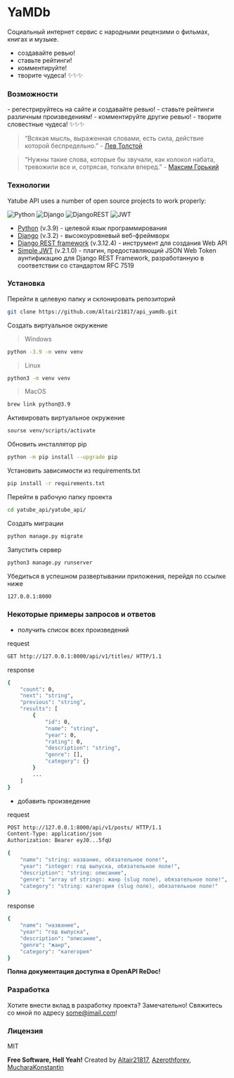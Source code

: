 # YaMDb

Социальный интернет сервис с народными рецензими о фильмах, книгах и музыке.

- создавайте ревью!
- ставьте рейтинги!
- комментируйте!
- творите чудеса! ✨✨✨

### Возможности

\- регестрируйтесь на сайте и создавайте ревью!
\- ставьте рейтинги различным произведениям!
\- комментируйте другие ревью!
\- творите словестные чудеса! ✨✨✨

> “Всякая мысль, выраженная словами, есть сила, действие которой беспредельно.”
\- [Лев Толстой](https://ru.wikipedia.org/wiki/Толстой,_Лев_Николаевич)

> “Нужны такие слова, которые бы звучали, как колокол набата, тревожили все и, сотрясая, толкали вперед.”
\- [Максим Горький](https://ru.wikipedia.org/wiki/Максим_Горький)

### Технологии

Yatube API uses a number of open source projects to work properly:

![Python](https://img.shields.io/badge/python-3670A0?style=for-the-badge&logo=python&logoColor=ffdd54) ![Django](https://img.shields.io/badge/django-%23092E20.svg?style=for-the-badge&logo=django&logoColor=white) ![DjangoREST](https://img.shields.io/badge/DJANGO-REST-ff1709?style=for-the-badge&logo=django&logoColor=white&color=ff1709&labelColor=gray) ![JWT](https://img.shields.io/badge/JWT-black?style=for-the-badge&logo=JSON%20web%20tokens)
- [Python] (v.3.9) - целевой язык программирования
- [Django] (v.3.2) - высокоуровневый веб-фреймворк
- [Django REST framework] (v.3.12.4) - инструмент для создания Web API
- [Simple JWT] (v.2.1.0) - плагин, предоставляющий JSON Web Token аунтификацию для Django REST Framework, разработанную в соответствии со стандартом RFC 7519

### Установка

Перейти в целевую папку и склонировать репозиторий

```sh
git clone https://github.com/Altair21817/api_yamdb.git
```

Создать виртуальное окружение

> Windows

```sh
python -3.9 -m venv venv
```

> Linux

```sh
python3 -m venv venv
```

> MacOS

```sh
brew link python@3.9
```

Активировать виртуальное окружение

```sh
sourse venv/scripts/activate
```

Обновить инсталлятор pip

```sh
python -m pip install --upgrade pip
```

Установить зависимости из requirements.txt

```sh
pip install -r requirements.txt
```

Перейти в рабочую папку проекта

```sh
cd yatube_api/yatube_api/
```

Создать миграции

```sh
python manage.py migrate
```

Запустить сервер

```sh
python3 manage.py runserver
```

Убедиться в успешном развертывании приложения, перейдя по ссылке ниже

```sh
127.0.0.1:8000
```

### Некоторые примеры запросов и ответов

- получить список всех произведений

request

```sh
GET http://127.0.0.1:8000/api/v1/titles/ HTTP/1.1
```

response

```sh
{
    "count": 0,
    "next": "string",
    "previous": "string",
    "results": [
        {
            "id": 0,
            "name": "string",
            "year": 0,
            "rating": 0,
            "description": "string",
            "genre": [],
            "category": {}
        }
        ...
    ]
}
```

- добавить произведение

request

```sh
POST http://127.0.0.1:8000/api/v1/posts/ HTTP/1.1
Content-Type: application/json
Authorization: Bearer eyJ0...5fqU

{
    "name": "string: название, обязательное поле!",
    "year": "integer: год выпуска, обязательное поле!",
    "description": "string: описание",
    "genre": "array of strings: жанр (slug поле), обязательное поле!",
    "category": "string: категория (slug поле), обязательное поле!"
}
```

response

```sh
{
    "name": "название",
    "year": "год выпуска",
    "description": "описание",
    "genre": "жанр",
    "category": "категория"
}
```

**Полна документация доступна в OpenAPI ReDoc!**

### Разработка

Хотите внести вклад в разработку проекта? Замечательно! Свяжитесь со мной по адресу some@imail.com!

### Лицензия

MIT

**Free Software, Hell Yeah!**
Created by [Altair21817], [Azerothforev], [MucharaKonstantin]

[Altair21817]: <https://github.com/Altair21817>
[Azerothforev]: <https://github.com/Azerothforev>
[MucharaKonstantin]: <https://github.com/MucharaKonstantin>
[Python]: <https://www.python.org/>
[Django]: <https://www.djangoproject.com/>
[Django REST framework]: <https://https://www.django-rest-framework.org/>
[Simple JWT]: <https://django-rest-framework-simplejwt.readthedocs.io/en/latest/>